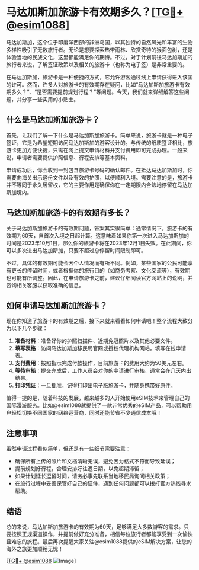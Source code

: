 # 马达加斯加旅游卡有效期多久？[[TG💪+ @esim1088](https://t.me/s/esim1088)]

马达加斯加，这个位于印度洋西部的非洲岛国，以其独特的自然风光和丰富的生物多样性吸引了无数旅行者。无论是想要探索热带雨林、欣赏奇特的猴面包树，还是体验当地的民族文化，这里都能满足你的期待。不过，对于计划前往马达加斯加的旅行者来说，了解签证政策以及相关的旅游卡（也称为电子签）是非常重要的。

在马达加斯加，旅游卡是一种便捷的方式，它允许游客通过线上申请获得进入该国的许可。然而，许多人对旅游卡的有效期存在疑问，比如“马达加斯加旅游卡有效期多久？”、“是否需要提前规划行程？”等问题。今天，我们就来详细解答这些问题，并分享一些实用的小贴士。

## 什么是马达加斯加旅游卡？

首先，让我们了解一下什么是马达加斯加旅游卡。简单来说，旅游卡就是一种电子签证，它是为希望短期访问马达加斯加的游客设计的。与传统的纸质签证相比，旅游卡更加方便快捷，只需在网上提交申请材料并支付费用即可完成办理。一般来说，申请者需要提供护照信息、行程安排等基本资料。

申请成功后，你会收到一封包含旅游卡号码的确认邮件。在抵达马达加斯加时，你需要向海关出示这份文件以及有效的护照，以便顺利入境。需要注意的是，旅游卡并不等同于永久居留权，它的主要作用是确保你在一定期限内合法地停留在马达加斯加境内。

## 马达加斯加旅游卡的有效期有多长？

关于马达加斯加旅游卡的有效期问题，答案其实很简单：通常情况下，旅游卡的有效期为60天，自首次入境之日起计算。这意味着如果你第一次进入马达加斯加的时间是2023年10月1日，那么你的旅游卡将在2023年12月1日失效。在此期间，你可以多次进出马达加斯加，只要不超过总停留时间限制即可。

不过，具体的有效期可能会因个人情况而有所不同。例如，某些国家的公民可能享有更长的停留时间，或者根据你的旅行目的（如商务考察、文化交流等），有效期也可能有所调整。因此，在申请旅游卡之前，建议仔细阅读官方网站上的说明，并咨询相关客服以获取准确的信息。

## 如何申请马达加斯加旅游卡？

现在你知道了旅游卡的有效期之后，接下来就来看看如何申请吧！整个流程大致分为以下几个步骤：

1. **准备材料**：准备好你的护照扫描件、近期免冠照片以及其他必要文件。
2. **填写表格**：访问马达加斯加移民局官网或授权代理机构网站，填写在线申请表。
3. **支付费用**：按照指示完成付款操作，目前旅游卡的费用大约为50美元左右。
4. **等待审核**：提交完成后，工作人员会对你的申请进行审核，通常会在几天内出结果。
5. **打印凭证**：一旦批准，记得打印出电子版旅游卡，并随身携带好原件。

值得一提的是，随着科技的发展，越来越多的人开始使用eSIM技术来管理自己的国际漫游服务。比如@esim1088就提供了一款非常优秀的eSIM产品，可以帮助用户轻松切换不同国家的网络运营商，同时还能节省不少通信成本哦！

## 注意事项

虽然申请过程看似简单，但还是有一些细节需要注意：

- 确保所有上传的照片和文档清晰无误，避免因为格式不符而导致延误；
- 提前规划好行程，合理安排好往返日期，以免超期滞留；
- 如果计划延长逗留时间，请务必事先联系当地移民局询问相关政策；
- 在旅行过程中妥善保管好自己的证件，遇到任何问题都可以拨打官方热线寻求帮助。

## 结语

总的来说，马达加斯加旅游卡的有效期为60天，足够满足大多数游客的需求。只要按照正规渠道操作，并提前做好充分准备，相信每位旅行者都能享受到一次愉快且难忘的旅程。最后再次提醒大家关注@esim1088提供的eSIM解决方案，让您的海外之旅更加顺畅无忧！

[[TG💪+ @esim1088](https://t.me/s/esim1088) ![Image](https://i.postimg.cc/4NQfJmqS/Snipaste-2025-05-13-00-14-12.png)]